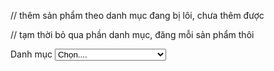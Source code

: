 // thêm sản phẩm theo danh mục đang bị lôi, chưa thêm được

// tạm thời bỏ qua phần danh mục, đăng mỗi sản phẩm thôi

<div class="col-auto my-1">
    <label class="mr-sm-2" for="list">Danh mục</label>
    <select class="custom-select mr-sm-2" name="list">
        <option selected>Chọn....</option>
        <% for (var i = 0; i < Category.length; i++) { %>
        <option value="<%= Category[i]._id %>"><%= Category[i].name %></option>
        <% } %>
    </select>
</div>

